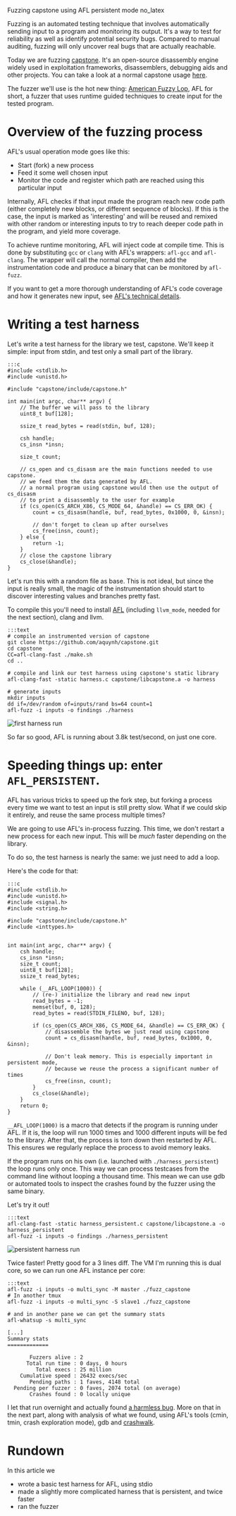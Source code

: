 Fuzzing capstone using AFL persistent mode
no_latex

Fuzzing is an automated testing technique that involves automatically sending input to a program and monitoring its output. It's a way to test for reliability as well as identify potential security bugs. Compared to manual auditing, fuzzing will only uncover real bugs that are actually reachable. 

Today we are fuzzing [capstone](http://www.capstone-engine.org). It's an open-source disassembly engine widely used in exploitation frameworks, disassemblers, debugging aids and other projects. You can take a look at a normal capstone usage [here](http://www.capstone-engine.org/lang_c.html).

The fuzzer we'll use is the hot new thing: [American Fuzzy Lop](https://lcamtuf.coredump.cx/afl/), AFL for short, a fuzzer that uses runtime guided techniques to create input for the tested program.


# Overview of the fuzzing process
AFL's usual operation mode goes like this:

* Start (fork) a new process
* Feed it some well chosen input
* Monitor the code and register which path are reached using this particular input

Internally, AFL checks if that input made the program reach new code path (either completely new blocks, or different sequence of blocks). If this is the case, the input is marked as 'interesting' and will be reused and remixed with other random or interesting inputs to try to reach deeper code path in the program, and yield more coverage.

To achieve runtime monitoring, AFL will inject code at compile time. This is done by substituting `gcc` or `clang` with AFL's wrappers: `afl-gcc` and `afl-clang`. The wrapper will call the normal compiler, then add the instrumentation code and produce a binary that can be monitored by `afl-fuzz`.

If you want to get a more thorough understanding of AFL's code coverage and how it generates new input, see [AFL's technical details](http://lcamtuf.coredump.cx/afl/technical_details.txt).


# Writing a test harness
Let's write a test harness for the library we test, capstone. We'll keep it simple: input from stdin, and test only a small part of the library.


	:::c
	#include <stdlib.h>
	#include <unistd.h>
	
	#include "capstone/include/capstone.h"
	
	int main(int argc, char** argv) {
		// The buffer we will pass to the library
		uint8_t buf[128];
		
		ssize_t read_bytes = read(stdin, buf, 128);
		
		csh handle;
		cs_insn *insn;
		
		size_t count;
		
		// cs_open and cs_disasm are the main functions needed to use capstone.
		// we feed them the data generated by AFL.
		// a normal program using capstone would then use the output of cs_disasm
		// to print a disassembly to the user for example
		if (cs_open(CS_ARCH_X86, CS_MODE_64, &handle) == CS_ERR_OK) {
			count = cs_disasm(handle, buf, read_bytes, 0x1000, 0, &insn);

			// don't forget to clean up after ourselves
			cs_free(insn, count);
		} else {
			return -1;
		}
		// close the capstone library
		cs_close(&handle);
	}


Let's run this with a random file as base. This is not ideal, but since the input is really small, the magic of the instrumentation should start to discover interesting values and branches pretty fast. 

To compile this you'll need to install [AFL](https://lcamtuf.coredump.cx/afl/) (including `llvm_mode`, needed for the next section), clang and llvm.

	:::text
	# compile an instrumented version of capstone
	git clone https://github.com/aquynh/capstone.git
	cd capstone
	CC=afl-clang-fast ./make.sh
	cd ..

	# compile and link our test harness using capstone's static library
	afl-clang-fast -static harness.c capstone/libcapstone.a -o harness
	
	# generate inputs
	mkdir inputs
	dd if=/dev/random of=inputs/rand bs=64 count=1
	afl-fuzz -i inputs -o findings ./harness

![first harness run](resources/fuzzing_capstone/harness_run.png)

So far so good, AFL is running about 3.8k test/second, on just one core.


# Speeding things up: enter `AFL_PERSISTENT`.
AFL has various tricks to speed up the fork step, but forking a process every time we want to test an input is still pretty slow. What if we could skip it entirely, and reuse the same process multiple times?

We are going to use AFL's in-process fuzzing. This time, we don't restart a new process for each new input. This will be *much* faster depending on the library.

To do so, the test harness is nearly the same: we just need to add a loop.

Here's the code for that:

	:::c
	#include <stdlib.h>
	#include <unistd.h>
	#include <signal.h>
	#include <string.h>
	
	#include "capstone/include/capstone.h"
	#include <inttypes.h>
	
	
	int main(int argc, char** argv) {
	    csh handle;
	    cs_insn *insn;
	    size_t count;
	    uint8_t buf[128]; 
	    ssize_t read_bytes;
	
		while (__AFL_LOOP(1000)) {
			// (re-) initialize the library and read new input
			read_bytes = -1; 
			memset(buf, 0, 128);
			read_bytes = read(STDIN_FILENO, buf, 128);
	
			if (cs_open(CS_ARCH_X86, CS_MODE_64, &handle) == CS_ERR_OK) {
				// disassemble the bytes we just read using capstone
				count = cs_disasm(handle, buf, read_bytes, 0x1000, 0, &insn);
	
				// Don't leak memory. This is especially important in persistent mode, 
				// because we reuse the process a significant number of times
				cs_free(insn, count); 
			}
			cs_close(&handle);
		}
	    return 0;
	}


`__AFL_LOOP(1000)` is a macro that detects if the program is running under AFL. If it is, the loop will run 1000 times and 1000 different inputs will be fed to the library. After that, the process is torn down then restarted by AFL. This ensures we regularly replace the process to avoid memory leaks.

If the program runs on his own (i.e. launched with `./harness_persistent`) the loop runs only once. This way we can process testcases from the command line without looping a thousand time. This mean we can use gdb or automated tools to inspect the crashes found by the fuzzer using the same binary.

Let's try it out!

	:::text
	afl-clang-fast -static harness_persistent.c capstone/libcapstone.a -o harness_persistent
	afl-fuzz -i inputs -o findings ./harness_persistent

![persistent harness run](resources/fuzzing_capstone/harness_persistent_run.png)

Twice faster! Pretty good for a 3 lines diff. The VM I'm running this is dual core, so we can run one AFL instance per core:

	:::text
	afl-fuzz -i inputs -o multi_sync -M master ./fuzz_capstone
	# In another tmux
	afl-fuzz -i inputs -o multi_sync -S slave1 ./fuzz_capstone
	
	# and in another pane we can get the summary stats
	afl-whatsup -s multi_sync
	
	[...]
    Summary stats
    =============
    
           Fuzzers alive : 2
          Total run time : 0 days, 0 hours
             Total execs : 25 million
        Cumulative speed : 26432 execs/sec
           Pending paths : 1 faves, 4148 total
      Pending per fuzzer : 0 faves, 2074 total (on average)
           Crashes found : 0 locally unique


I let that run overnight and actually found [a harmless bug](https://github.com/aquynh/capstone/issues/463). More on that in the next part, along with analysis  of what we found, using AFL's tools (cmin, tmin, crash exploration mode), gdb and [crashwalk](https://github.com/bnagy/crashwalk).

# Rundown
In this article we  

* wrote a basic test harness for AFL, using stdio
* made a slightly more complicated harness that is persistent, and twice faster
* ran the fuzzer
